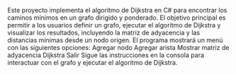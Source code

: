Este proyecto implementa el algoritmo de Dijkstra en C# para encontrar los caminos mínimos en un grafo dirigido y ponderado. El objetivo principal es permitir a los usuarios definir un grafo,
ejecutar el algoritmo de Dijkstra y visualizar los resultados, incluyendo la matriz de adyacencia y las distancias mínimas desde un nodo origen.
El programa mostrará un menú con las siguientes opciones:
Agregar nodo
Agregar arista
Mostrar matriz de adyacencia
Dijkstra
Salir
Sigue las instrucciones en la consola para interactuar con el grafo y ejecutar el algoritmo de Dijkstra.
